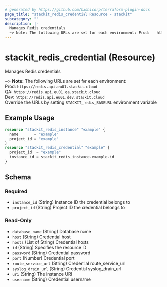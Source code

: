 ```yaml
---
# generated by https://github.com/hashicorp/terraform-plugin-docs
page_title: "stackit_redis_credential Resource - stackit"
subcategory: ""
description: |-
  Manages Redis credentials
  ~> Note: The following URLs are set for each environment: Prod:   https://redis.api.eu01.stackit.cloud    QA:     https://redis.api.eu01.qa.stackit.cloud Dev:    https://redis.api.eu01.dev.stackit.cloud    Override the URLs by setting STACKIT_redis_BASEURL environment variable
---
```


# stackit_redis_credential (Resource)

Manages Redis credentials

~> **Note:** The following URLs are set for each environment:<br />	Prod: 	`https://redis.api.eu01.stackit.cloud`<br />	QA:		`https://redis.api.eu01.qa.stackit.cloud`<br />	Dev:	`https://redis.api.eu01.dev.stackit.cloud`<br />	Override the URLs by setting `STACKIT_redis_BASEURL` environment variable

## Example Usage

```terraform
resource "stackit_redis_instance" "example" {
  name       = "example"
  project_id = "example"
}
resource "stackit_redis_credential" "example" {
  project_id  = "example"
  instance_id = stackit_redis_instance.example.id
}
```

<!-- schema generated by tfplugindocs -->
## Schema

### Required

- `instance_id` (String) Instance ID the credential belongs to
- `project_id` (String) Project ID the credential belongs to

### Read-Only

- `database_name` (String) Database name
- `host` (String) Credential host
- `hosts` (List of String) Credential hosts
- `id` (String) Specifies the resource ID
- `password` (String) Credential password
- `port` (Number) Credential port
- `route_service_url` (String) Credential route_service_url
- `syslog_drain_url` (String) Credential syslog_drain_url
- `uri` (String) The instance URI
- `username` (String) Credential username


